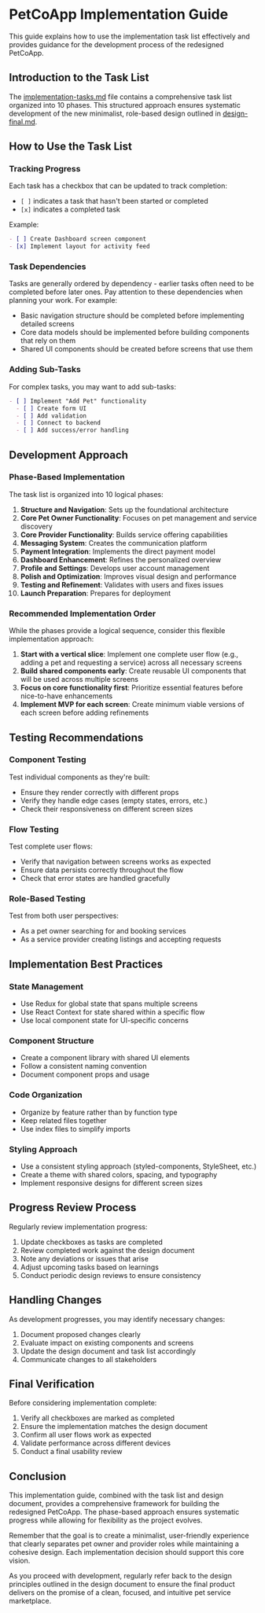 # PetCoApp Implementation Guide

This guide explains how to use the implementation task list effectively and provides guidance for the development process of the redesigned PetCoApp.

## Introduction to the Task List

The [implementation-tasks.md](./implementation-tasks.md) file contains a comprehensive task list organized into 10 phases. This structured approach ensures systematic development of the new minimalist, role-based design outlined in [design-final.md](./design-final.md).

## How to Use the Task List

### Tracking Progress

Each task has a checkbox that can be updated to track completion:
- `[ ]` indicates a task that hasn't been started or completed
- `[x]` indicates a completed task

Example:
```markdown
- [ ] Create Dashboard screen component
- [x] Implement layout for activity feed
```

### Task Dependencies

Tasks are generally ordered by dependency - earlier tasks often need to be completed before later ones. Pay attention to these dependencies when planning your work. For example:
- Basic navigation structure should be completed before implementing detailed screens
- Core data models should be implemented before building components that rely on them
- Shared UI components should be created before screens that use them

### Adding Sub-Tasks

For complex tasks, you may want to add sub-tasks:

```markdown
- [ ] Implement "Add Pet" functionality
  - [ ] Create form UI
  - [ ] Add validation
  - [ ] Connect to backend
  - [ ] Add success/error handling
```

## Development Approach

### Phase-Based Implementation

The task list is organized into 10 logical phases:

1. **Structure and Navigation**: Sets up the foundational architecture
2. **Core Pet Owner Functionality**: Focuses on pet management and service discovery
3. **Core Provider Functionality**: Builds service offering capabilities
4. **Messaging System**: Creates the communication platform
5. **Payment Integration**: Implements the direct payment model
6. **Dashboard Enhancement**: Refines the personalized overview
7. **Profile and Settings**: Develops user account management
8. **Polish and Optimization**: Improves visual design and performance
9. **Testing and Refinement**: Validates with users and fixes issues
10. **Launch Preparation**: Prepares for deployment

### Recommended Implementation Order

While the phases provide a logical sequence, consider this flexible implementation approach:

1. **Start with a vertical slice**: Implement one complete user flow (e.g., adding a pet and requesting a service) across all necessary screens
2. **Build shared components early**: Create reusable UI components that will be used across multiple screens
3. **Focus on core functionality first**: Prioritize essential features before nice-to-have enhancements
4. **Implement MVP for each screen**: Create minimum viable versions of each screen before adding refinements

## Testing Recommendations

### Component Testing

Test individual components as they're built:
- Ensure they render correctly with different props
- Verify they handle edge cases (empty states, errors, etc.)
- Check their responsiveness on different screen sizes

### Flow Testing

Test complete user flows:
- Verify that navigation between screens works as expected
- Ensure data persists correctly throughout the flow
- Check that error states are handled gracefully

### Role-Based Testing

Test from both user perspectives:
- As a pet owner searching for and booking services
- As a service provider creating listings and accepting requests

## Implementation Best Practices

### State Management

- Use Redux for global state that spans multiple screens
- Use React Context for state shared within a specific flow
- Use local component state for UI-specific concerns

### Component Structure

- Create a component library with shared UI elements
- Follow a consistent naming convention
- Document component props and usage

### Code Organization

- Organize by feature rather than by function type
- Keep related files together
- Use index files to simplify imports

### Styling Approach

- Use a consistent styling approach (styled-components, StyleSheet, etc.)
- Create a theme with shared colors, spacing, and typography
- Implement responsive designs for different screen sizes

## Progress Review Process

Regularly review implementation progress:
1. Update checkboxes as tasks are completed
2. Review completed work against the design document
3. Note any deviations or issues that arise
4. Adjust upcoming tasks based on learnings
5. Conduct periodic design reviews to ensure consistency

## Handling Changes

As development progresses, you may identify necessary changes:
1. Document proposed changes clearly
2. Evaluate impact on existing components and screens
3. Update the design document and task list accordingly
4. Communicate changes to all stakeholders

## Final Verification

Before considering implementation complete:
1. Verify all checkboxes are marked as completed
2. Ensure the implementation matches the design document
3. Confirm all user flows work as expected
4. Validate performance across different devices
5. Conduct a final usability review

## Conclusion

This implementation guide, combined with the task list and design document, provides a comprehensive framework for building the redesigned PetCoApp. The phase-based approach ensures systematic progress while allowing for flexibility as the project evolves.

Remember that the goal is to create a minimalist, user-friendly experience that clearly separates pet owner and provider roles while maintaining a cohesive design. Each implementation decision should support this core vision.

As you proceed with development, regularly refer back to the design principles outlined in the design document to ensure the final product delivers on the promise of a clean, focused, and intuitive pet service marketplace.